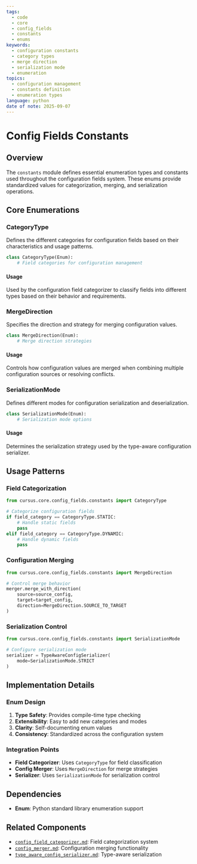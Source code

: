 ```yaml
---
tags:
  - code
  - core
  - config_fields
  - constants
  - enums
keywords:
  - configuration constants
  - category types
  - merge direction
  - serialization mode
  - enumeration
topics:
  - configuration management
  - constants definition
  - enumeration types
language: python
date of note: 2025-09-07
---
```


# Config Fields Constants

## Overview

The `constants` module defines essential enumeration types and constants used throughout the configuration fields system. These enums provide standardized values for categorization, merging, and serialization operations.

## Core Enumerations

### CategoryType

Defines the different categories for configuration fields based on their characteristics and usage patterns.

```python
class CategoryType(Enum):
    # Field categories for configuration management
```

#### Usage

Used by the configuration field categorizer to classify fields into different types based on their behavior and requirements.

### MergeDirection

Specifies the direction and strategy for merging configuration values.

```python
class MergeDirection(Enum):
    # Merge direction strategies
```

#### Usage

Controls how configuration values are merged when combining multiple configuration sources or resolving conflicts.

### SerializationMode

Defines different modes for configuration serialization and deserialization.

```python
class SerializationMode(Enum):
    # Serialization mode options
```

#### Usage

Determines the serialization strategy used by the type-aware configuration serializer.

## Usage Patterns

### Field Categorization

```python
from cursus.core.config_fields.constants import CategoryType

# Categorize configuration fields
if field_category == CategoryType.STATIC:
    # Handle static fields
    pass
elif field_category == CategoryType.DYNAMIC:
    # Handle dynamic fields
    pass
```

### Configuration Merging

```python
from cursus.core.config_fields.constants import MergeDirection

# Control merge behavior
merger.merge_with_direction(
    source=source_config,
    target=target_config,
    direction=MergeDirection.SOURCE_TO_TARGET
)
```

### Serialization Control

```python
from cursus.core.config_fields.constants import SerializationMode

# Configure serialization mode
serializer = TypeAwareConfigSerializer(
    mode=SerializationMode.STRICT
)
```

## Implementation Details

### Enum Design

1. **Type Safety**: Provides compile-time type checking
2. **Extensibility**: Easy to add new categories and modes
3. **Clarity**: Self-documenting enum values
4. **Consistency**: Standardized across the configuration system

### Integration Points

- **Field Categorizer**: Uses `CategoryType` for field classification
- **Config Merger**: Uses `MergeDirection` for merge strategies
- **Serializer**: Uses `SerializationMode` for serialization control

## Dependencies

- **Enum**: Python standard library enumeration support

## Related Components

- [`config_field_categorizer.md`](config_field_categorizer.md): Field categorization system
- [`config_merger.md`](config_merger.md): Configuration merging functionality
- [`type_aware_config_serializer.md`](type_aware_config_serializer.md): Type-aware serialization
